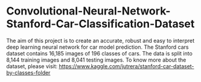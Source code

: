 # Convolutional-Neural-Network-Stanford-Car-Classification-Dataset
The aim of this project is to create an accurate, robust and easy to interpret deep learning neural network for car model prediction.  The Stanford cars dataset contains 16,185 images of 196 classes of cars. The data is split into 8,144 training images and 8,041 testing images.  To know more about the dataset, please visit: https://www.kaggle.com/jutrera/stanford-car-dataset-by-classes-folder
